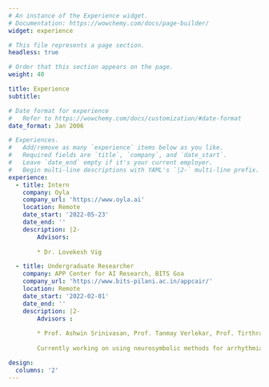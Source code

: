 ```yaml
---
# An instance of the Experience widget.
# Documentation: https://wowchemy.com/docs/page-builder/
widget: experience

# This file represents a page section.
headless: true

# Order that this section appears on the page.
weight: 40

title: Experience
subtitle:

# Date format for experience
#   Refer to https://wowchemy.com/docs/customization/#date-format
date_format: Jan 2006

# Experiences.
#   Add/remove as many `experience` items below as you like.
#   Required fields are `title`, `company`, and `date_start`.
#   Leave `date_end` empty if it's your current employer.
#   Begin multi-line descriptions with YAML's `|2-` multi-line prefix.
experience:
  - title: Intern
    company: Oyla
    company_url: 'https://www.oyla.ai'
    location: Remote
    date_start: '2022-05-23'
    date_end: ''
    description: |2-
        Advisors:
        
        * Dr. Lovekesh Vig

  - title: Undergraduate Researcher
    company: APP Center for AI Research, BITS Goa
    company_url: 'https://www.bits-pilani.ac.in/appcair/'
    location: Remote
    date_start: '2022-02-01'
    date_end: ''
    description: |2-
        Advisors : 
        
        * Prof. Ashwin Srinivasan, Prof. Tanmay Verlekar, Prof. Tirthraj Dash, Dr. Lovekesh Vig, Dr. Gautam Shroff <br />
        
        Currently working on using neurosymbolic methods for arrhythmia detection.

design:
  columns: '2'
---
```

